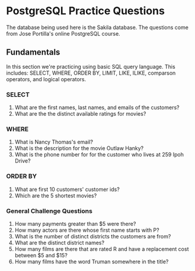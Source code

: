 # PostgreSQL Practice Questions
The database being used here is the Sakila database. The questions come from
Jose Portilla's online PostgreSQL course.

## Fundamentals
In this section we're practicing using basic SQL query language. This includes:
SELECT, WHERE, ORDER BY, LIMIT, LIKE, ILIKE, comparson operators, and logical
operators.
### SELECT
1. What are the first names, last names, and emails of the customers?
2. What are the the distinct available ratings for movies?

### WHERE
1. What is Nancy Thomas's email?
2. What is the description for the movie Outlaw Hanky?
3. What is the phone number for for the customer who lives at 259 Ipoh Drive?

### ORDER BY
1. What are first 10 customers' customer ids?
2. Which are the 5 shortest movies?

### General Challenge Questions
1. How many payments greater than $5 were there?
2. How many actors are there whose first name starts with P?
3. What is the number of distinct districts the customers are from?
4. What are the distinct district names?
5. How many films are there that are rated R and have a replacement cost 
between $5 and $15?
6. How many films have the word Truman somewhere in the title?
